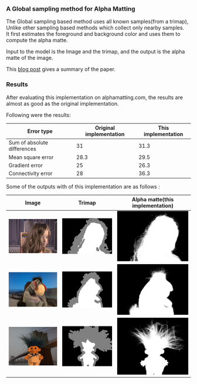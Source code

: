 ### A Global sampling method for Alpha Matting ###

The Global sampling based method uses all known samples(from a trimap), Unlike other sampling based methods
which collect only nearby samples.<br/>
It first estimates the foreground and background color and uses them to compute the alpha matte.

Input to the model is the Image and the trimap, and the output is the alpha matte of the image.

This [blog post](https://medium.com/vedacv/paper-summary-a-global-sampling-method-for-alpha-matting-490a4217eb2) gives a summary of the paper.

### Results ###

After evaluating this implementation on alphamatting.com, the results are almost as good as the original implementation.

Following were the results:

|     Error type              |      Original implementation    | This implementation  |
|     -----------             |      ------------------------   | -------------------  |
| Sum of absolute differences |       31                        | 31.3                 |
| Mean square error           |       28.3                      | 29.5                 |
| Gradient error              |       25                        | 26.3                 |
| Connectivity error          |       28                        | 36.3                 |


Some of the outputs with of this implementation are as follows :

|    Image                    | Trimap                          | Alpha matte(this implementation)  |
|  --------------             | --------------                  | ------------------------          |
|![alt text](images/doll-input.jpg ) |![alt text](images/doll-trimap.jpg ) |![alt text](images/doll-result.png ) |
|![alt text](images/donkey-input.jpg ) |![alt text](images/donkey-trimap.jpg ) |![alt text](images/donkey-result.png ) |
|![alt text](images/troll-input.jpg ) |![alt text](images/troll-trimap.jpg ) |![alt text](images/troll-result.png ) |

